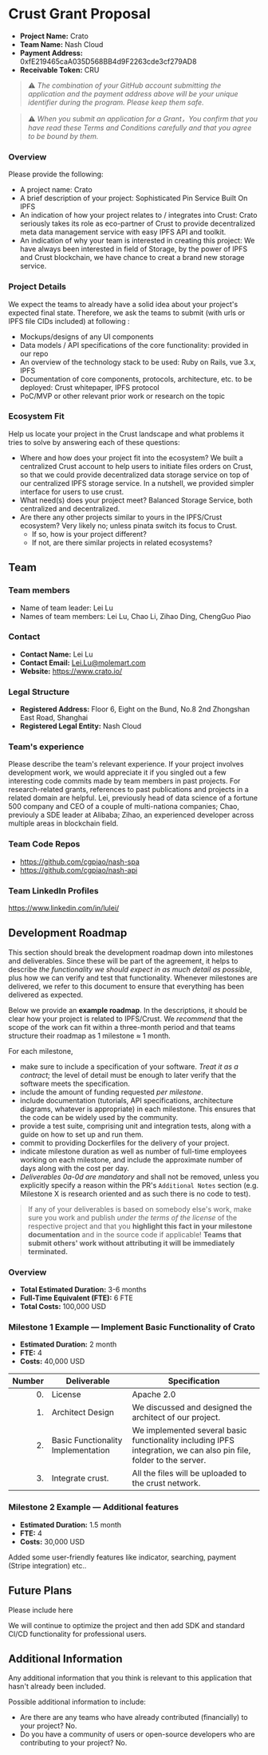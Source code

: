 # Crust Grant Proposal

* **Project Name:** Crato
* **Team Name:** Nash Cloud
* **Payment Address:** 0xfE219465caA035D568BB4d9F2263cde3cf279AD8
* **Receivable Token:** CRU

> ⚠️ *The combination of your GitHub account submitting the application and the payment address above will be your unique identifier during the program. Please keep them safe.*

> ⚠️ *When you submit an application for a Grant，You confirm that you have read these Terms and Conditions carefully and that you agree to be bound by them.*

### Overview

Please provide the following:
  * A project name: Crato
  * A brief description of your project: Sophisticated Pin Service Built On IPFS
  * An indication of how your project relates to / integrates into Crust: Crato seriously takes its role as eco-partner of Crust to
provide decentralized meta data management service with easy
IPFS API and toolkit.
  * An indication of why your team is interested in creating this project: We have always been interested in field of Storage, by the power of IPFS and Crust blockchain, we have chance to creat a brand new storage service.

### Project Details 
We expect the teams to already have a solid idea about your project's expected final state. Therefore, we ask the teams to submit (with urls or IPFS file CIDs included) at following :

* Mockups/designs of any UI components
* Data models / API specifications of the core functionality: provided in our repo
* An overview of the technology stack to be used: Ruby on Rails, vue 3.x, IPFS
* Documentation of core components, protocols, architecture, etc. to be deployed: Crust whitepaper, IPFS protocol
* PoC/MVP or other relevant prior work or research on the topic

### Ecosystem Fit 

Help us locate your project in the Crust landscape and what problems it tries to solve by answering each of these questions:

* Where and how does your project fit into the ecosystem? We built a centralized Crust account to help users to initiate files orders on Crust, so that we could provide decentralized data storage service on top of our centralized IPFS storage service. In a nutshell, we provided simpler interface for users to use crust.
* What need(s) does your project meet?  Balanced Storage Service, both centralized and decentralized.
* Are there any other projects similar to yours in the IPFS/Crust ecosystem? Very likely no; unless pinata switch its focus to Crust.
  * If so, how is your project different?
  * If not, are there similar projects in related ecosystems?

## Team

### Team members
* Name of team leader: Lei Lu
* Names of team members: Lei Lu, Chao Li, Zihao Ding, ChengGuo Piao

### Contact
* **Contact Name:** Lei Lu
* **Contact Email:** Lei.Lu@molemart.com
* **Website:** https://www.crato.io/

### Legal Structure 
* **Registered Address:** Floor 6, Eight on the Bund, No.8 2nd Zhongshan East Road, Shanghai
* **Registered Legal Entity:** Nash Cloud

### Team's experience
Please describe the team's relevant experience. If your project involves development work, we would appreciate it if you singled out a few interesting code commits made by team members in past projects. For research-related grants, references to past publications and projects in a related domain are helpful. 
Lei, previously head of data science of a fortune 500 company and CEO of a couple of multi-nationa companies; Chao, previouly a SDE leader at Alibaba; Zihao, an experienced developer across multiple areas in blockchain field. 

### Team Code Repos
* https://github.com/cgpiao/nash-spa
* https://github.com/cgpiao/nash-api

### Team LinkedIn Profiles
https://www.linkedin.com/in/lulei/

## Development Roadmap

This section should break the development roadmap down into milestones and deliverables. Since these will be part of the agreement, it helps to describe *the functionality we should expect in as much detail as possible*, plus how we can verify and test that functionality. Whenever milestones are delivered, we refer to this document to ensure that everything has been delivered as expected.

Below we provide an **example roadmap**. In the descriptions, it should be clear how your project is related to IPFS/Crust. We *recommend* that the scope of the work can fit within a three-month period and that teams structure their roadmap as 1 milestone ≈ 1 month. 

For each milestone,

* make sure to include a specification of your software. _Treat it as a contract_; the level of detail must be enough to later verify that the software meets the specification.
* include the amount of funding requested _per milestone_.
* include documentation (tutorials, API specifications, architecture diagrams, whatever is appropriate) in each milestone. This ensures that the code can be widely used by the community.
* provide a test suite, comprising unit and integration tests, along with a guide on how to set up and run them.
* commit to providing Dockerfiles for the delivery of your project. 
* indicate milestone duration as well as number of full-time employees working on each milestone, and include the approximate number of days along with the cost per day.
* _Deliverables 0a-0d are mandatory_ and shall not be removed, unless you explicitly specify a reason within the PR's `Additional Notes` section (e.g. Milestone X is research oriented and as such there is no code to test).

> If any of your deliverables is based on somebody else's work, make sure you work and publish _under the terms of the license_ of the respective project and that you **highlight this fact in your milestone documentation** and in the source code if applicable! **Teams that submit others' work without attributing it will be immediately terminated.**

### Overview
* **Total Estimated Duration:** 3-6 months
* **Full-Time Equivalent (FTE):**  6 FTE
* **Total Costs:** 100,000 USD

### Milestone 1 Example — Implement Basic Functionality of Crato
* **Estimated Duration:** 2 month
* **FTE:**  4
* **Costs:** 40,000 USD


| Number | Deliverable | Specification |
| -----: | ----------- | ------------- |
| 0. | License | Apache 2.0 |
| 1. | Architect Design | We discussed and designed the architect of our project.|  
| 2. | Basic Functionality Implementation | We implemented several basic functionality including IPFS integration, we can also pin file, folder to the server.  |  
| 3. | Integrate crust.| All the files will be uploaded to the crust network. |  



### Milestone 2 Example — Additional features

* **Estimated Duration:** 1.5 month
* **FTE:**  4
* **Costs:** 30,000 USD

Added some user-friendly features like indicator, searching, payment (Stripe integration) etc..

## Future Plans

Please include here

We will continue to optimize the project and then add SDK and standard CI/CD functionality for professional users.


## Additional Information 

Any additional information that you think is relevant to this application that hasn't already been included.

Possible additional information to include:

* Are there are any teams who have already contributed (financially) to your project? No.
* Do you have a community of users or open-source developers who are contributing to your project? No.
